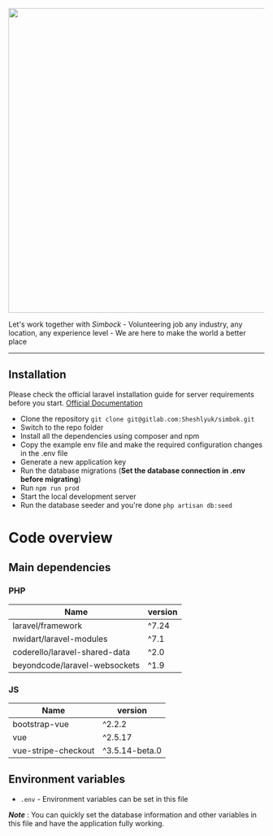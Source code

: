 <p align="center">
    <img src="http://simbock.com/dist/img/logo.svg" width="600">
</p>


Let's work together with *Simboсk* - Volunteering job any industry, any location, any experience level - We are here to
make the world a better place

----------

## Installation

Please check the official laravel installation guide for server requirements before you start.
[Official Documentation](https://laravel.com/docs/master)

- Clone the repository `git clone git@gitlab.com:Sheshlyuk/simbok.git`
- Switch to the repo folder
- Install all the dependencies using composer and npm
- Copy the example env file and make the required configuration changes in the .env file
- Generate a new application key
- Run the database migrations (**Set the database connection in .env before migrating**)
- Run `npm run prod`
- Start the local development server
- Run the database seeder and you're done `php artisan db:seed`

# Code overview

## Main dependencies

### PHP

Name | version
--- | --- | 
laravel/framework | ^7.24
nwidart/laravel-modules | ^7.1
coderello/laravel-shared-data | ^2.0
beyondcode/laravel-websockets | ^1.9 |

### JS

Name | version
--- | --- |
bootstrap-vue | ^2.2.2
vue | ^2.5.17
vue-stripe-checkout | ^3.5.14-beta.0

## Environment variables

- `.env` - Environment variables can be set in this file

***Note*** : You can quickly set the database information and other variables in this file and have the application
fully working.
